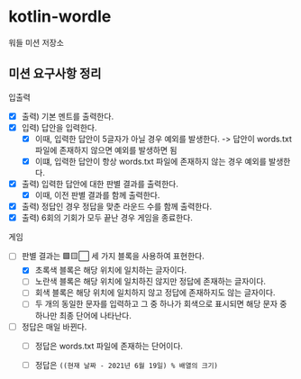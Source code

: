 # kotlin-wordle

워들 미션 저장소

## 미션 요구사항 정리

입출력

- [x] 출력) 기본 멘트를 출력한다.
- [x] 입력) 답안을 입력한다.
    - [x] 이때, 입력한 답안이 5글자가 아닐 경우 예외를 발생한다. -> 답안이 words.txt 파일에 존재하지 않으면 예외를 발생하면 됨
    - [x] 이떄, 입력한 답안이 항상 words.txt 파일에 존재하지 않는 경우 예외를 발생한다.
- [x] 출력) 입력한 답안에 대한 판별 결과를 출력한다.
    - [x] 이때, 이전 판별 결과를 함께 출력한다.
- [x] 출력) 정답인 경우 정답을 맞춘 라운드 수를 함께 출력한다.
- [x] 출력) 6회의 기회가 모두 끝난 경우 게임을 종료한다.

게임

- [ ] 판별 결과는 🟩🟨⬜ 세 가지 블록을 사용하여 표현한다.
    - [x] 초록색 블록은 해당 위치에 일치하는 글자이다.
    - [ ] 노란색 블록은 해당 위치에 일치하진 않지만 정답에 존재하는 글자이다.
    - [ ] 회색 블록은 해당 위치에 일치하지 않고 정답에 존재하지도 않는 글자이다.
    - [ ] 두 개의 동일한 문자를 입력하고 그 중 하나가 회색으로 표시되면 해당 문자 중 하나만 최종 단어에 나타난다.
- [ ] 정답은 매일 바뀐다.
    - [ ] 정답은 words.txt 파일에 존재하는 단어이다.
    - [ ] 정답은 `((현재 날짜 - 2021년 6월 19일) % 배열의 크기)`


